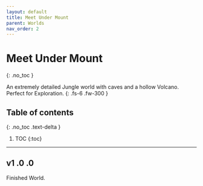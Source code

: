 ```yaml
---
layout: default
title: Meet Under Mount
parent: Worlds
nav_order: 2
---
```


# Meet Under Mount
{: .no_toc }

An extremely detailed Jungle world with caves and a hollow Volcano. Perfect for Exploration.
{: .fs-6 .fw-300 }

## Table of contents
{: .no_toc .text-delta }

1. TOC
{:toc}

---

## v1 .0 .0

Finished World.
